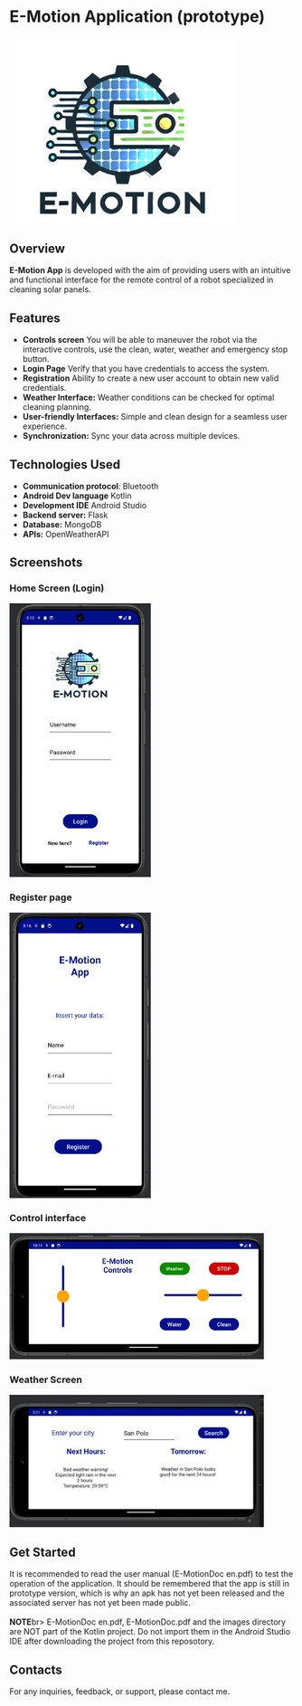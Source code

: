 # E-Motion Application (prototype)


<img src="images/logo.png" alt="E-MotionAppLogo" width="400"/>


## Overview

**E-Motion App** is developed with the aim of providing users with an intuitive and functional interface for the remote control of a robot specialized in cleaning solar panels.

## Features

- **Controls screen** You will be able to maneuver the robot via the interactive controls, use the clean, water, weather and emergency stop button.
- **Login Page** Verify that you have credentials to access the system.
- **Registration** Ability to create a new user account to obtain new valid credentials.
- **Weather Interface:** Weather conditions can be checked for optimal cleaning planning.
- **User-friendly Interfaces:** Simple and clean design for a seamless user experience.
- **Synchronization:** Sync your data across multiple devices.

## Technologies Used

- **Communication protocol**: Bluetooth
- **Android Dev language** Kotlin
- **Development IDE** Android Studio
- **Backend server:** Flask
- **Database:** MongoDB
- **APIs:** OpenWeatherAPI

## Screenshots

### Home Screen (Login)

<img src="images/loginPage.png" alt="login" width="250"/>

### Register page

<img src="images/registerPage.png" alt="reg" width="250"/>

### Control interface

<img src="images/controlsPage.png" alt="control" width="450"/>

### Weather Screen

<img src="images/meteoSanPoloEx.png" alt="weatger" width="450"/>

## Get Started

It is recommended to read the user manual (E-MotionDoc en.pdf) to test the operation of the application. 
It should be remembered that the app is still in prototype version, which is why an apk has not yet been released and the associated server has not yet been made public.
<br><br>
**NOTE**br>
E-MotionDoc en.pdf, E-MotionDoc.pdf and the images directory are NOT part of the Kotlin project. Do not import them in the Android Studio IDE after downloading the project from this reposotory.

## Contacts

For any inquiries, feedback, or support, please contact me.
